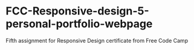 # FCC-Responsive-design-5-personal-portfolio-webpage
Fifth assignment for Responsive Design certificate from Free Code Camp
